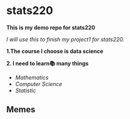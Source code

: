 # stats220
**This is my demo repo for stats220**
<!--- reason --->
*I will use this to finish my project1 for stats220.*
<!--- numbered lists --->
**1.The course I choose is data science**
<!--- numbered lists --->
**2. I need to learn📚 many things**
<!--- unordered lists --->
* *Mathematics*
* *Computer Science*
* *Statistic*
## Memes
